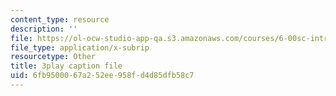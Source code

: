 ```yaml
---
content_type: resource
description: ''
file: https://ol-ocw-studio-app-qa.s3.amazonaws.com/courses/6-00sc-introduction-to-computer-science-and-programming-spring-2011/6fb9500067a252ee958fd4d85dfb58c7_UHRhUufAlE4.vtt
file_type: application/x-subrip
resourcetype: Other
title: 3play caption file
uid: 6fb95000-67a2-52ee-958f-d4d85dfb58c7
---
```

